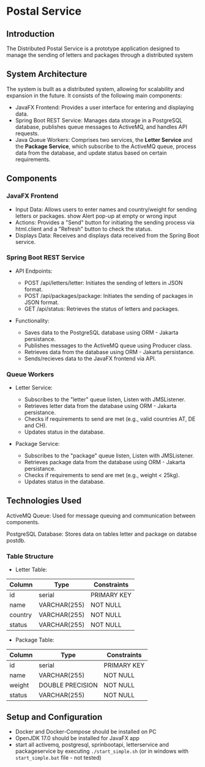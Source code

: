 # Postal Service

## Introduction

The Distributed Postal Service is a prototype application designed to manage the sending of letters and packages through a distributed system

## System Architecture

The system is built as a distributed system, allowing for scalability and expansion in the future. It consists of the following main components:

* JavaFX Frontend: Provides a user interface for entering and displaying data.
* Spring Boot REST Service: Manages data storage in a PostgreSQL database, publishes queue messages to ActiveMQ, and handles API requests.
* Java Queue Workers: Comprises two services, the **Letter Service** and the **Package Service**, which subscribe to the ActiveMQ queue, process data from the database, and update status based on certain requirements.

## Components

### JavaFX Frontend

* Input Data: Allows users to enter names and country/weight for sending letters or packages. show Alert pop-up at empty or wrong input
* Actions: Provides a "Send" button for initiating the sending process via html.client and a "Refresh" button to check the status.
* Displays Data: Receives and displays data received from the Spring Boot service.

### Spring Boot REST Service

* API Endpoints:
    * POST /api/letters/letter: Initiates the sending of letters in JSON format.
    * POST /api/packages/package: Initiates the sending of packages in JSON format.
    * GET /api/status: Retrieves the status of letters and packages.

* Functionality:
    * Saves data to the PostgreSQL database using ORM - Jakarta persistance.
    * Publishes messages to the ActiveMQ queue using Producer class.
    * Retrieves data from the database using ORM - Jakarta persistance.
    * Sends/recieves data to the JavaFX frontend via API.

### Queue Workers

* Letter Service:
    * Subscribes to the "letter" queue listen, Listen with JMSListener.
    * Retrieves letter data from the database using ORM - Jakarta persistance.
    * Checks if requirements to send are met (e.g., valid countries AT, DE and CH).
    * Updates status in the database.

* Package Service:
    * Subscribes to the "package" queue listen, Listen with JMSListener.
    * Retrieves package data from the database using ORM - Jakarta persistance.
    * Checks if requirements to send are met (e.g., weight < 25kg).
    * Updates status in the database.


## Technologies Used

ActiveMQ Queue: Used for message queuing and communication between components.

PostgreSQL Database: Stores data on tables letter and package on databse postdb.

### Table Structure

* Letter Table:

| Column  |  Type         | Constraints     |
|---------|---------------|-----------------|
| id      | serial        | PRIMARY KEY     |
| name    | VARCHAR(255)  | NOT NULL        |
| country | VARCHAR(255)  | NOT NULL        |
| status  | VARCHAR(255)  | NOT NULL        |

* Package Table:

| Column  |  Type            | Constraints         |
|---------|------------------|---------------------|
| id      | serial           | PRIMARY KEY         |
| name    | VARCHAR(255)     | NOT NULL            |
| weight  | DOUBLE PRECISION | NOT NULL            |
| status  | VARCHAR(255)     | NOT NULL            |


## Setup and Configuration

* Docker and Docker-Compose should be installed on PC
* OpenJDK 17.0 should be installed for JavaFX app
* start all activemq, postgresql, sprinbootapi, letterservice and packageservice by executing `./start_simple.sh`  (or in windows with `start_simple.bat` file - not tested)
 


